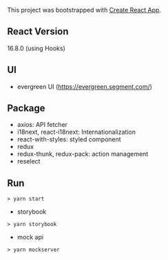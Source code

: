 This project was bootstrapped with [Create React App](https://github.com/facebookincubator/create-react-app).

## React Version

16.8.0 (using Hooks)

## UI

- evergreen UI (https://evergreen.segment.com/)

## Package

- axios: API fetcher
- i18next, react-i18next: Internationalization
- react-with-styles: styled component
- redux
- redux-thunk, redux-pack: action management
- reselect

## Run

```
> yarn start
```

- storybook

```
> yarn storybook
```

- mock api

```
> yarn mockserver
```
